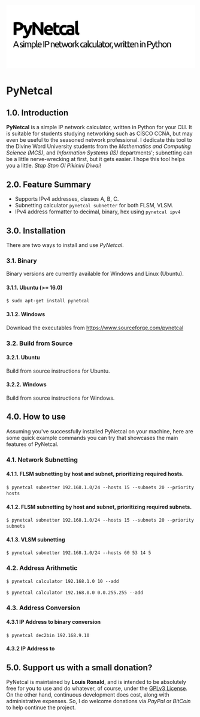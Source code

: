 ![PyNetcal](res/header.png)

# PyNetcal

## 1.0. Introduction

**PyNetcal** is a simple IP network calculator, written in Python for your CLI. It is suitable for students studying networking such as CISCO CCNA, but may even be useful to the seasoned network professional. I dedicate this tool to the Divine Word University students from the *Mathematics and Computing Science (MCS)*, and *Information Systems (IS)* departments'; subnetting can be a little nerve-wrecking at first, but it gets easier. I hope this tool helps you a little. *Stap Ston Ol Pikinini Diwai!*

## 2.0. Feature Summary

- Supports IPv4 addresses, classes A, B, C.
- Subnetting calculator `pynetcal subnetter` for both FLSM, VLSM.
- IPv4 address formatter to decimal, binary, hex using `pynetcal ipv4`

## 3.0. Installation

There are two ways to install and use *PyNetcal*.

### 3.1. Binary

Binary versions are currently available for Windows and Linux (Ubuntu).

#### 3.1.1. Ubuntu (>= 16.0)

```shell
$ sudo apt-get install pynetcal
```

#### 3.1.2. Windows

Download the executables from  https://www.sourceforge.com/pynetcal

### 3.2. Build from Source

#### 3.2.1. Ubuntu

Build from source instructions for Ubuntu.

#### 3.2.2. Windows

Build from source instructions for Windows.

## 4.0. How to use

Assuming you've successfully installed PyNetcal on your machine, here are some quick example commands you can try that showcases the main features of PyNetcal.

### 4.1. Network Subnetting



#### 4.1.1. FLSM subnetting by host and subnet, prioritizing required hosts.

```shell
$ pynetcal subnetter 192.168.1.0/24 --hosts 15 --subnets 20 --priority hosts
```

#### 4.1.2. FLSM subnetting by host and subnet, prioritizing required subnets.

```shell
$ pynetcal subnetter 192.168.1.0/24 --hosts 15 --subnets 20 --priority subnets
```

#### 4.1.3. VLSM subnetting

```shell
$ pynetcal subnetter 192.168.1.0/24 --hosts 60 53 14 5
```



### 4.2. Address Arithmetic

```shell
$ pynetcal calculator 192.168.1.0 10 --add
```

```shell
$ pynetcal calculator 192.168.0.0 0.0.255.255 --add
```



### 4.3. Address Conversion

#### 4.3.1 IP Address to binary conversion

```shell
$ pynetcal dec2bin 192.168.9.10
```



#### 4.3.2 IP Address to 



## 5.0. Support us with a small donation?

PyNetcal is maintained by **Louis Ronald**, and is intended to be absolutely free for you to use and do whatever, of course, under the [GPLv3 License](LICENSE.md). On the other hand, continuous development does cost, along with administrative expenses. So, I do welcome donations via *PayPal* or *BitCoin* to help continue the project.









